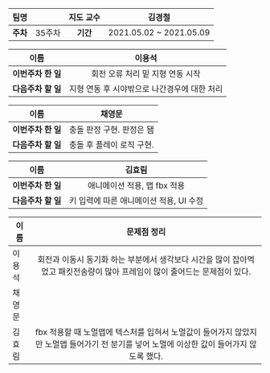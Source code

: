 |   팀명   |        | 지도 교수 |         김경철          |
| :------: | :----: | :-------: | :---------------------: |
| **주차** | 35주차 | **기간**  | 2021.05.02 ~ 2021.05.09 |

|        이름        |                    이용석                    |
| :----------------: | :------------------------------------------: |
| **이번주차 한 일** |       회전 오류 처리 밑 지형 연동 시작       |
| **다음주차 할 일** | 지형 연동 후 시야밖으로 나간경우에 대한 처리 |

|        이름        |          채영문           |
| :----------------: | :-----------------------: |
| **이번주차 한 일** | 충돌 판정 구현. 판정은 됌 |
| **다음주차 할 일** | 충돌 후 플레이 로직 구현. |

|        이름        |                 김효림                  |
| :----------------: | :-------------------------------------: |
| **이번주차 한 일** |      애니메이션 적용, 맵 fbx 적용       |
| **다음주차 할 일** | 키 입력에 따른 애니메이션 적용, UI 수정 |

| 이름   |                         문제점 정리                          |
| ------ | :----------------------------------------------------------: |
| 이용석 | 회전과 이동시 동기화 하는 부분에서 생각보다 시간을 많이 잡아먹었고 패킷전송량이 많아 프레임이 많이 줄어드는 문제점이 있다. |
| 채영문 |                                                              |
| 김효림 | fbx 적용할 때 노멀맵에 텍스처를 입혀서 노멀값이 들어가지 않았지만 노멀맵 들어가기 전 분기를 넣어 노멀에 이상한 값이 들어가지 않도록 했다. |

